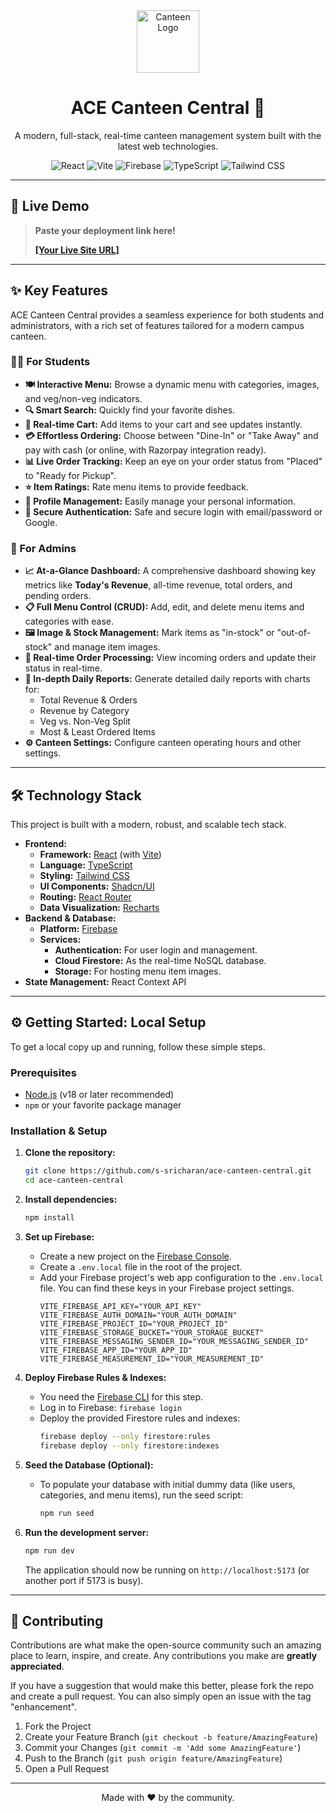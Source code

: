 <div align="center">
  <img src="https://raw.githubusercontent.com/s-sricharan/ace-canteen-central/main/public/favicon.ico" alt="Canteen Logo" width="100" />
  <h1>ACE Canteen Central 🍔</h1>
  <p>A modern, full-stack, real-time canteen management system built with the latest web technologies.</p>
  
  <!-- Badges -->
  <p>
    <img src="https://img.shields.io/badge/React-20232A?style=for-the-badge&logo=react&logoColor=61DAFB" alt="React"/>
    <img src="https://img.shields.io/badge/Vite-B73BFE?style=for-the-badge&logo=vite&logoColor=FFD62E" alt="Vite"/>
    <img src="https://img.shields.io/badge/Firebase-FFCA28?style=for-the-badge&logo=firebase&logoColor=black" alt="Firebase"/>
    <img src="https://img.shields.io/badge/TypeScript-007ACC?style=for-the-badge&logo=typescript&logoColor=white" alt="TypeScript"/>
    <img src="https://img.shields.io/badge/Tailwind_CSS-38B2AC?style=for-the-badge&logo=tailwind-css&logoColor=white" alt="Tailwind CSS"/>
  </p>
</div>

---

## 🚀 Live Demo

> **Paste your deployment link here!**
>
> [**[Your Live Site URL]**](https://your-deployment-link.com)

---

## ✨ Key Features

ACE Canteen Central provides a seamless experience for both students and administrators, with a rich set of features tailored for a modern campus canteen.

### 👨‍🎓 For Students

*   **🍽️ Interactive Menu:** Browse a dynamic menu with categories, images, and veg/non-veg indicators.
*   **🔍 Smart Search:** Quickly find your favorite dishes.
*   **🛒 Real-time Cart:** Add items to your cart and see updates instantly.
*   **💳 Effortless Ordering:** Choose between "Dine-In" or "Take Away" and pay with cash (or online, with Razorpay integration ready).
*   **📊 Live Order Tracking:** Keep an eye on your order status from "Placed" to "Ready for Pickup".
*   **⭐ Item Ratings:** Rate menu items to provide feedback.
*   **👤 Profile Management:** Easily manage your personal information.
*   **🔐 Secure Authentication:** Safe and secure login with email/password or Google.

### 👑 For Admins

*   **📈 At-a-Glance Dashboard:** A comprehensive dashboard showing key metrics like **Today's Revenue**, all-time revenue, total orders, and pending orders.
*   **📋 Full Menu Control (CRUD):** Add, edit, and delete menu items and categories with ease.
*   **🖼️ Image & Stock Management:** Mark items as "in-stock" or "out-of-stock" and manage item images.
*   **🔄 Real-time Order Processing:** View incoming orders and update their status in real-time.
*   **📄 In-depth Daily Reports:** Generate detailed daily reports with charts for:
    *   Total Revenue & Orders
    *   Revenue by Category
    *   Veg vs. Non-Veg Split
    *   Most & Least Ordered Items
*   **⚙️ Canteen Settings:** Configure canteen operating hours and other settings.

---

## 🛠️ Technology Stack

This project is built with a modern, robust, and scalable tech stack.

*   **Frontend:**
    *   **Framework:** [React](https://reactjs.org/) (with [Vite](https://vitejs.dev/))
    *   **Language:** [TypeScript](https://www.typescriptlang.org/)
    *   **Styling:** [Tailwind CSS](https://tailwindcss.com/)
    *   **UI Components:** [Shadcn/UI](https://ui.shadcn.com/)
    *   **Routing:** [React Router](https://reactrouter.com/)
    *   **Data Visualization:** [Recharts](https://recharts.org/)
*   **Backend & Database:**
    *   **Platform:** [Firebase](https://firebase.google.com/)
    *   **Services:**
        *   **Authentication:** For user login and management.
        *   **Cloud Firestore:** As the real-time NoSQL database.
        *   **Storage:** For hosting menu item images.
*   **State Management:** React Context API

---

## ⚙️ Getting Started: Local Setup

To get a local copy up and running, follow these simple steps.

### Prerequisites

*   [Node.js](https://nodejs.org/en/) (v18 or later recommended)
*   `npm` or your favorite package manager

### Installation & Setup

1.  **Clone the repository:**
    ```sh
    git clone https://github.com/s-sricharan/ace-canteen-central.git
    cd ace-canteen-central
    ```

2.  **Install dependencies:**
    ```sh
    npm install
    ```

3.  **Set up Firebase:**
    *   Create a new project on the [Firebase Console](https://console.firebase.google.com/).
    *   Create a `.env.local` file in the root of the project.
    *   Add your Firebase project's web app configuration to the `.env.local` file. You can find these keys in your Firebase project settings.
        ```env
        VITE_FIREBASE_API_KEY="YOUR_API_KEY"
        VITE_FIREBASE_AUTH_DOMAIN="YOUR_AUTH_DOMAIN"
        VITE_FIREBASE_PROJECT_ID="YOUR_PROJECT_ID"
        VITE_FIREBASE_STORAGE_BUCKET="YOUR_STORAGE_BUCKET"
        VITE_FIREBASE_MESSAGING_SENDER_ID="YOUR_MESSAGING_SENDER_ID"
        VITE_FIREBASE_APP_ID="YOUR_APP_ID"
        VITE_FIREBASE_MEASUREMENT_ID="YOUR_MEASUREMENT_ID"
        ```

4.  **Deploy Firebase Rules & Indexes:**
    *   You need the [Firebase CLI](https://firebase.google.com/docs/cli) for this step.
    *   Log in to Firebase: `firebase login`
    *   Deploy the provided Firestore rules and indexes:
        ```sh
        firebase deploy --only firestore:rules
        firebase deploy --only firestore:indexes
        ```

5.  **Seed the Database (Optional):**
    *   To populate your database with initial dummy data (like users, categories, and menu items), run the seed script:
        ```sh
        npm run seed
        ```

6.  **Run the development server:**
    ```sh
    npm run dev
    ```
    The application should now be running on `http://localhost:5173` (or another port if 5173 is busy).

---

## 🤝 Contributing

Contributions are what make the open-source community such an amazing place to learn, inspire, and create. Any contributions you make are **greatly appreciated**.

If you have a suggestion that would make this better, please fork the repo and create a pull request. You can also simply open an issue with the tag "enhancement".

1.  Fork the Project
2.  Create your Feature Branch (`git checkout -b feature/AmazingFeature`)
3.  Commit your Changes (`git commit -m 'Add some AmazingFeature'`)
4.  Push to the Branch (`git push origin feature/AmazingFeature`)
5.  Open a Pull Request

---

<div align="center">
  <p>Made with ❤️ by the community.</p>
</div>